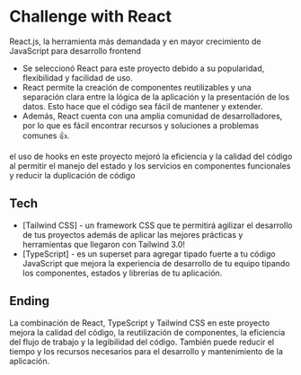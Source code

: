 # Challenge with React

React.js, la herramienta más demandada y en mayor crecimiento de JavaScript para desarrollo frontend

-   Se seleccionó React para este proyecto debido a su popularidad, flexibilidad y facilidad de uso.
-   React permite la creación de componentes reutilizables y una separación clara entre la lógica de la aplicación y la presentación de los datos. Esto hace que el código sea fácil de mantener y extender.
-   Además, React cuenta con una amplia comunidad de desarrolladores, por lo que es fácil encontrar recursos y soluciones a problemas comunes 👍.

el uso de hooks en este proyecto mejoró la eficiencia y la calidad del código al permitir el manejo del estado y los servicios en componentes funcionales y reducir la duplicación de código

## Tech

-   [Tailwind CSS] - un framework CSS que te permitirá agilizar el desarrollo de tus proyectos además de aplicar las mejores prácticas y herramientas que llegaron con Tailwind 3.0!
-   [TypeScript] - es un superset para agregar tipado fuerte a tu código JavaScript que mejora la experiencia de desarrollo de tu equipo tipando los componentes, estados y librerías de tu aplicación.

## Ending

La combinación de React, TypeScript y Tailwind CSS en este proyecto mejora la calidad del código, la reutilización de componentes, la eficiencia del flujo de trabajo y la legibilidad del código. También puede reducir el tiempo y los recursos necesarios para el desarrollo y mantenimiento de la aplicación.
